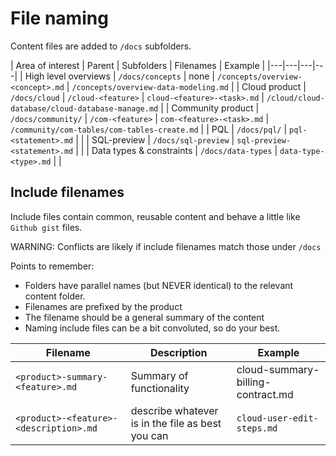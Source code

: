 # File naming

Content files are added to `/docs` subfolders.



| Area of interest | Parent | Subfolders | Filenames | Example |
|---|---|---|---|
| High level overviews | `/docs/concepts` | none | `/concepts/overview-<concept>.md` | `/concepts/overview-data-modeling.md` |
| Cloud product | `/docs/cloud` | `/cloud-<feature>` | `cloud-<feature>-<task>.md` | `/cloud/cloud-database/cloud-database-manage.md` |
| Community product | `/docs/community/` | `/com-<feature>` | `com-<feature>-<task>.md` | `/community/com-tables/com-tables-create.md` |
| PQL | `/docs/pql/` | `pql-<statement>.md` |  |
| SQL-preview | `/docs/sql-preview` | `sql-preview-<statement>.md` |  |
| Data types & constraints | `/docs/data-types` | `data-type-<type>.md` |  |

## Include filenames

Include files contain common, reusable content and behave a little like `Github gist` files.

WARNING: Conflicts are likely if include filenames match those under `/docs`

Points to remember:
* Folders have parallel names (but NEVER identical) to the relevant content folder.
* Filenames are prefixed by the product
* The filename should be a general summary of the content
* Naming include files can be a bit convoluted, so do your best.

| Filename | Description | Example |
|---|---|---|
| `<product>-summary-<feature>.md` | Summary of functionality | cloud-summary-billing-contract.md |
| `<product>-<feature>-<description>.md` | describe whatever is in the file as best you can | `cloud-user-edit-steps.md` |
